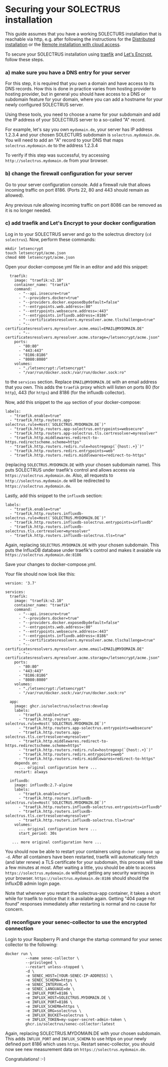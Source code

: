 # Securing your SOLECTRUS installation

This guide assumes that you have a working SOLECTURS installation that is reachable via http, e.g. after following the instructions for the [Distributed installation](README.md) or the [Remote installation with cloud access](../external-server-cloud/README.md).

To secure your SOLECTRUS installation using [traefik](https://github.com/traefik/traefik) and [Let's Encrypt](https://letsencrypt.com), follow these steps.

### a) make sure you have a DNS entry for your server

For this step, it is required that you own a domain and have access to its DNS records. How this is done in practice varies from hosting provider to hosting provider, but in general you should have access to a DNS or subdomain feature for your domain, where you can add a hostname for your newly configured SOLECTRUS server.

Using these tools, you need to choose a name for your subdomain and add the IP address of your SOLECTRUS server to a so-called "A" record.

For example, let's say you own `mydomain.de`, your server has IP address 1.2.3.4 and your chosen SOLECTURS subdomain is `solectrus.mydomain.de`. You will need to add an "A" record to your DNS that maps `solectrus.mydomain.de` to the address 1.2.3.4

To verify if this step was successful, try accessing `http://solectrus.mydomain.de` from your browser.

### b) change the firewall configuration for your server

Go to your server configuration console. Add a firewall rule that allows incoming traffic on port 8186. (Ports 22, 80 and 443 should remain as allowed). 

Any previous rule allowing incoming traffic on port 8086 can be removed as it is no longer needed.

### c) add traefik and Let's Encrypt to your docker configuration

Log in to your SOLECTRUS server and go to the solectrus directory (`cd solectrus`). Now, perform these commands:

```
mkdir letsencrypt
touch letsencrypt/acme.json
chmod 600 letsencrypt/acme.json
```

Open your docker-compose.yml file in an editor and add this snippet:

```
  traefik:
    image: "traefik:v2.10"
    container_name: "traefik"
    command:
      - "--api.insecure=true"
      - "--providers.docker=true"
      - "--providers.docker.exposedbydefault=false"
      - "--entrypoints.web.address=:80"
      - "--entrypoints.websecure.address=:443"
      - "--entrypoints.influxdb.address=:8186"
      - "--certificatesresolvers.myresolver.acme.tlschallenge=true"
      - "--certificatesresolvers.myresolver.acme.email=EMAIL@MYDOMAIN.DE"
      - "--certificatesresolvers.myresolver.acme.storage=/letsencrypt/acme.json"
    ports:
      - "80:80"
      - "443:443"
      - "8186:8186"
      - "8080:8080"
    volumes:
      - "./letsencrypt:/letsencrypt"
      - "/var/run/docker.sock:/var/run/docker.sock:ro"

```

to the `services` section. Replace `EMAIL@MYDOMAIN.DE` with an email address that you own. This adds the `traefik` proxy which will listen on ports 80 (for `http`), 443 (for `https`) and 8186 (for the influxdb collector).

Now, add this snippet to the `app` section of your docker-compose:

```
labels:
  - "traefik.enable=true"
  - "traefik.http.routers.app-solectrus.rule=Host(`SOLECTRUS.MYDOMAIN.DE`)"
  - "traefik.http.routers.app-solectrus.entrypoints=websecure"
  - "traefik.http.routers.app-solectrus.tls.certresolver=myresolver"
  - "traefik.http.middlewares.redirect-to-https.redirectscheme.scheme=https"
  - "traefik.http.routers.redirs.rule=hostregexp(`{host:.+}`)"
  - "traefik.http.routers.redirs.entrypoints=web"
  - "traefik.http.routers.redirs.middlewares=redirect-to-https"
```

(replacing `SOLECTRUS.MYDOMAIN.DE` with your chosen subdomain name). This puts SOLECTRUS under traefik's control and allows access via `https://solectrus.mydomain.de`. Also, all requests to `http://solectrus.mydomain.de` will be redirected to `https://solectrus.mydomain.de`.

Lastly, add this snippet to the `influxdb` section:

```
labels:
  - "traefik.enable=true"
  - "traefik.http.routers.influxdb-solectrus.rule=Host(`SOLECTRUS.MYDOMAIN.DE`)"
  - "traefik.http.routers.influxdb-solectrus.entrypoints=influxdb"
  - "traefik.http.routers.influxdb-solectrus.tls.certresolver=myresolver"
  - "traefik.http.routers.influxdb-solectrus.tls=true"

```

Again, replacing `SOLECTRUS.MYDOMAIN.DE` with your chosen subdomain. This puts the InfluxDB database under traefik's control and makes it avaiable via `https://solectrus.mydomain.de:8186` 

Save your changes to docker-compose.yml.

Your file should now look like this:

```
version: '3.7'

services:
  traefik:
    image: "traefik:v2.10"
    container_name: "traefik"
    command:
      - "--api.insecure=true"
      - "--providers.docker=true"
      - "--providers.docker.exposedbydefault=false"
      - "--entrypoints.web.address=:80"
      - "--entrypoints.websecure.address=:443"
      - "--entrypoints.influxdb.address=:8186"
      - "--certificatesresolvers.myresolver.acme.tlschallenge=true"
      - "--certificatesresolvers.myresolver.acme.email=EMAIL@MYDOMAIN.DE"
      - "--certificatesresolvers.myresolver.acme.storage=/letsencrypt/acme.json"
    ports:
      - "80:80"
      - "443:443"
      - "8186:8186"
      - "8080:8080"
    volumes:
      - "./letsencrypt:/letsencrypt"
      - "/var/run/docker.sock:/var/run/docker.sock:ro"

  app:
    image: ghcr.io/solectrus/solectrus:develop
    labels:
      - "traefik.enable=true"
      - "traefik.http.routers.app-solectrus.rule=Host(`SOLECTRUS.MYDOMAIN.DE`)"
      - "traefik.http.routers.app-solectrus.entrypoints=websecure"
      - "traefik.http.routers.app-solectrus.tls.certresolver=myresolver"
      - "traefik.http.middlewares.redirect-to-https.redirectscheme.scheme=https"
      - "traefik.http.routers.redirs.rule=hostregexp(`{host:.+}`)"
      - "traefik.http.routers.redirs.entrypoints=web"
      - "traefik.http.routers.redirs.middlewares=redirect-to-https"
    depends_on:
      ... original configuration here ...
    restart: always

  influxdb:
    image: influxdb:2.7-alpine
    labels:
      - "traefik.enable=true"
      - "traefik.http.routers.influxdb-solectrus.rule=Host(`SOLECTRUS.MYDOMAIN.DE`)"
      - "traefik.http.routers.influxdb-solectrus.entrypoints=influxdb"
      - "traefik.http.routers.influxdb-solectrus.tls.certresolver=myresolver"
      - "traefik.http.routers.influxdb-solectrus.tls=true"
    volumes:
      ... original configuration here ...
      start_period: 30s
      
   ... more original configuration here ...
```

You should now be able to restart your containers using `docker compose up -d`. After all containers have been restarted, traefik will automatically fetch (and later renew) a TLS certificate for your subdomain, this process will take a few minutes at most. After waiting a little, you should be able to access `https://solectrus.mydomain.de` without getting any security warnings in your browser. `https://solectrus.mydomain.de:8186` should should the InfluxDB admin login page.

Note that whenever you restart the solectrus-app container, it takes a short while for traefik to notice that it is available again. Getting "404 page not found" responses immediately after restarting is normal and no cause for concern.

### d) reconfigure your senec-collector to use the encrypted connection

Login to your Raspberry Pi and change the startup command for your senec collector to the following:

```
docker run \
         --name senec-collector \
         --privileged \
         --restart unless-stopped \
         -d \
         -e SENEC_HOST=[YOUR-SENEC-IP-ADDRESS] \
         -e SENEC_SCHEMA=https \
         -e SENEC_INTERVAL=5 \
         -e SENEC_LANGUAGE=de \
         -e INFLUX_PORT=8186 \
         -e INFLUX_HOST=SOLECTRUS.MYDOMAIN.DE \
         -e INFLUX_PORT=8186 \
         -e INFLUX_SCHEMA=https \
         -e INFLUX_ORG=solectrus \
         -e INFLUX_BUCKET=solectrus \
         -e INFLUX_TOKEN=my-super-secret-admin-token \
         ghcr.io/solectrus/senec-collector:latest
```

Again, replacing SOLECTRUS.MYDOMAIN.DE with your chosen subdomain. This adds `INFLUX_PORT` and `INFLUX_SCHEMA` to use https on your newly defined port 8186 which uses `https`. Restart senec-collector, you should now see new measurement data on `https://solectrus.mydomain.de`.

Congratulations! :-)